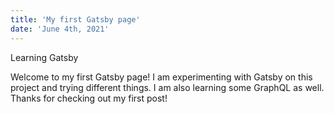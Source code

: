 ```yaml
---
title: 'My first Gatsby page'
date: 'June 4th, 2021'
---
```


Learning Gatsby

Welcome to my first Gatsby page!
I am experimenting with Gatsby on this project and trying different things.
I am also learning some GraphQL as well.
Thanks for checking out my first post!